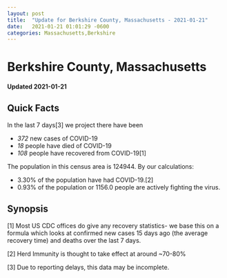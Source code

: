 ```yaml
---
layout: post
title:  "Update for Berkshire County, Massachusetts - 2021-01-21"
date:   2021-01-21 01:01:29 -0600
categories: Massachusetts,Berkshire
---
```


# Berkshire County, Massachusetts
#### Updated 2021-01-21

## Quick Facts

In the last 7 days[3] we project there have been
- *372* new cases of COVID-19
- *18* people have died of COVID-19
- *108* people have recovered from COVID-19[1]

The population in this census area is 124944. By our calculations:
- 3.30% of the population have had COVID-19.[2]
- 0.93% of the population or 1156.0 people are actively fighting the virus.

## Synopsis




[1] Most US CDC offices do give any recovery statistics- we base this on a formula which looks at confirmed new cases
15 days ago (the average recovery time) and deaths over the last 7 days.

[2] Herd Immunity is thought to take effect at around ~70-80%

[3] Due to reporting delays, this data may be incomplete.
 
    